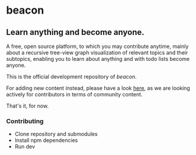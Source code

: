 # beacon

## Learn anything and become anyone.

A free, open source platform, to which you may contribute anytime, mainly about a recursive tree-view graph visualization of relevant topics and their subtopics, enabling you to learn about anything and with todo lists become anyone.

This is the official development repository of _beacon_.

For adding new content instead, please have a look [here](https://github.com/kjellherzke/beacon-content), as we are looking actively for contributors in terms of community content.

That's it, for now.

### Contributing

- Clone repository and submodules
- Install npm dependencies
- Run dev

